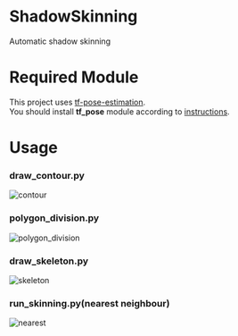 # ShadowSkinning
Automatic shadow skinning

# Required Module
This project uses [tf-pose-estimation](https://github.com/ildoonet/tf-pose-estimation).   
You should install **tf_pose** module according to [instructions](https://github.com/ildoonet/tf-pose-estimation#package-install).  

# Usage
### draw_contour.py
![contour](https://user-images.githubusercontent.com/20081122/46914566-9d14b400-cfda-11e8-8e2b-d20408556238.png)
  
### polygon_division.py
![polygon_division](https://user-images.githubusercontent.com/20081122/46914478-4ce92200-cfd9-11e8-8ab6-f1dfdf6c4d6d.png)
  
### draw_skeleton.py
![skeleton](https://user-images.githubusercontent.com/20081122/47014227-99249580-d184-11e8-9e46-dd3ceb80ccb9.png)

### run_skinning.py(nearest neighbour)
![nearest](https://user-images.githubusercontent.com/20081122/47289631-94edf180-d636-11e8-90b2-aad39bc2e785.png)
